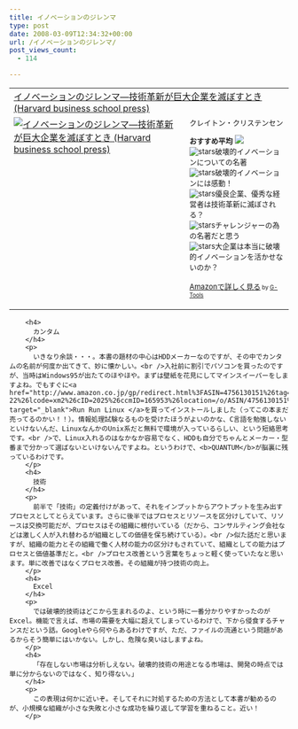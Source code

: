 ```yaml
---
title: イノベーションのジレンマ
type: post
date: 2008-03-09T12:34:32+00:00
url: /イノベーションのジレンマ/
post_views_count:
  - 114

---
```

<table cellpadding="5" border="0">
  <tr>
    <td colspan="2">
      <a href="http://www.amazon.co.jp/gp/redirect.html%3FASIN=4798100234%26tag=konnokiyotaka-22%26lcode=xm2%26cID=2025%26ccmID=165953%26location=/o/ASIN/4798100234%253FSubscriptionId=0G91FPYVW6ZGWBH4Y9G2" target="_blank">イノベーションのジレンマ―技術革新が巨大企業を滅ぼすとき (Harvard business school press)</a><img height="1" alt="" src="http://www.assoc-amazon.jp/e/ir?t=konnokiyotaka-22&l=ur2&o=9" width="1" border="0" />
    </td>
  </tr>
  
  <tr>
    <td valign="top">
      <a href="http://www.amazon.co.jp/gp/redirect.html%3FASIN=4798100234%26tag=konnokiyotaka-22%26lcode=xm2%26cID=2025%26ccmID=165953%26location=/o/ASIN/4798100234%253FSubscriptionId=0G91FPYVW6ZGWBH4Y9G2" target="_blank"><img alt="イノベーションのジレンマ―技術革新が巨大企業を滅ぼすとき (Harvard business school press)" src="https://i1.wp.com/ecx.images-amazon.com/images/I/21Zckgq3MAL.jpg" border="0" data-recalc-dims="1" /></a>
    </td>
    <td valign="top">
      <font size="-1">クレイトン・クリステンセン </p>
      <p>
        <strong>おすすめ平均</strong> <img src="https://i2.wp.com/g-images.amazon.com/images/G/01/detail/stars-4-5.gif" data-recalc-dims="1" /><br /><img alt="stars" src="https://i1.wp.com/g-images.amazon.com/images/G/01/detail/stars-5-0.gif" data-recalc-dims="1" />破壊的イノベーションについての名著<br /><img alt="stars" src="https://i1.wp.com/g-images.amazon.com/images/G/01/detail/stars-5-0.gif" data-recalc-dims="1" />破壊的イノベーションには感動！<br /><img alt="stars" src="https://i2.wp.com/g-images.amazon.com/images/G/01/detail/stars-4-0.gif" data-recalc-dims="1" />優良企業、優秀な経営者は技術革新に滅ぼされる？<br /><img alt="stars" src="https://i1.wp.com/g-images.amazon.com/images/G/01/detail/stars-5-0.gif" data-recalc-dims="1" />チャレンジャーの為の名著だと思う<br /><img alt="stars" src="https://i1.wp.com/g-images.amazon.com/images/G/01/detail/stars-5-0.gif" data-recalc-dims="1" />大企業は本当に破壊的イノベーションを活かせないのか？
      </p>
      <p>
        <a href="http://www.amazon.co.jp/gp/redirect.html%3FASIN=4798100234%26tag=konnokiyotaka-22%26lcode=xm2%26cID=2025%26ccmID=165953%26location=/o/ASIN/4798100234%253FSubscriptionId=0G91FPYVW6ZGWBH4Y9G2" target="_blank">Amazonで詳しく見る</a></font><font size="-2"> by <a href="http://www.goodpic.com/mt/aws/index.html">G-Tools</a></font></td> </tr> </tbody> </table> 
        
        <h4>
          カンタム
        </h4>
        <p>
          いきなり余談・・・。本書の題材の中心はHDDメーカーなのですが、その中でカンタムの名前が何度か出てきて、妙に懐かしい。<br />入社前に割引でパソコンを買ったのですが、当時はWindows95が出たてのほやほや。まずは壁紙を花見にしてマインスイーパーをしますよね。でもすぐに<a href="http://www.amazon.co.jp/gp/redirect.html%3FASIN=4756130151%26tag=konnokiyotaka-22%26lcode=xm2%26cID=2025%26ccmID=165953%26location=/o/ASIN/4756130151%253FSubscriptionId=0G91FPYVW6ZGWBH4Y9G2" target="_blank">Run Run Linux </a>を買ってインストールしました（ってこの本まだ売ってるのかい！！）。情報処理試験なるものを受けたほうがよいのかな、C言語を勉強しないといけないんだ、LinuxなんかのUnix系だと無料で環境が入っているらしい、という短絡思考です。<br />で、Linux入れるのはなかなか容易でなく、HDDも自分でちゃんとメーカー・型番まで分かって選ばないといけないんですよね。というわけで、<b>QUANTUM</b>が脳裏に残っているわけです。
        </p>
        <h4>
          技術
        </h4>
        <p>
          前半で「技術」の定義付けがあって、それをインプットからアウトプットを生み出すプロセスとしてとらえています。さらに後半ではプロセスとリソースを区分けしていて、リソースは交換可能だが、プロセスはその組織に根付いている（だから、コンサルティング会社などは激しく人が入れ替わるが組織としての価値を保ち続けている）。<br />似た話だと思いますが、組織の能力とその組織で働く人材の能力の区分けもされていて、組織としての能力はプロセスと価値基準だと。<br />プロセス改善という言葉をちょっと軽く使っていたなと思います。単に改善ではなくプロセス改善。その組織が持つ技術の向上。
        </p>
        <h4>
          Excel
        </h4>
        <p>
          では破壊的技術はどこから生まれるのよ、という時に一番分かりやすかったのがExcel。機能で言えば、市場の需要を大幅に超えてしまっているわけで、下から侵食するチャンスだという話。Googleやら何やらあるわけですが、ただ、ファイルの流通という問題があるからそう簡単にはいかない。しかし、危険な臭いはしますよね。
        </p>
        <h4>
          「存在しない市場は分析しえない。破壊的技術の用途となる市場は、開発の時点では単に分からないのではなく、知り得ない。」
        </h4>
        <p>
          この表現は何かに近いぞ。そしてそれに対処するための方法として本書が勧めるのが、小規模な組織が小さな失敗と小さな成功を繰り返して学習を重ねること。近い！
        </p>